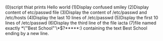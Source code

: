 (0)script thiat prints Hello world
(1)Display confused smiley
(2)Display content of etc/passwd file
(3)Display the content of /etc/passwd and /etc/hosts
(4)Display the last 10 lines of /etc/passwd
(5)Display the first 10 lines of /etc/passwd
(6)Display the third line of the file iacta
(7)file named exactly \*\\'"Best School"\'\\*$\?\*\*\*\*\*:) containing the text Best School ending by a new line.
